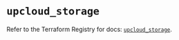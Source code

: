 # `upcloud_storage`

Refer to the Terraform Registry for docs: [`upcloud_storage`](https://registry.terraform.io/providers/upcloudltd/upcloud/5.11.2/docs/resources/storage).
